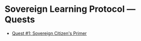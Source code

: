 
# Sovereign Learning Protocol — Quests

- [Quest #1: Sovereign Citizen's Primer](../../slp/quests/sovereign-citizen-primer/)
